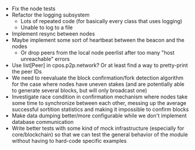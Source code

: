 - Fix the node tests
- Refactor the logging subsystem
    - Lots of repeated code (for basically every class that uses logging)
    - Unable to log to a file
- Implement resync between nodes
- Maybe implement some sort of heartbeat between the beacon and the nodes
    - Or drop peers from the local node peerlist after too many "host unreachable" errors
- Use list[Peer] in cpos.p2p.network? Or at least find a way to pretty-print the peer IDs
- We need to reevaluate the block confirmation/fork detection algorithm for the case where nodes have uneven stakes (and are potentially able to generate several blocks, but will only broadcast one)
- Investigate race condition in confirmation mechanism where nodes take some time to synchronize between each other,
  messing up the average successful sortition statistics and making it impossible to confirm blocks
- Make data dumping better/more configurable while we don't implement database communication
- Write better tests with some kind of mock infrastructure (especially for core/blockchain) so that we can test
  the general behavior of the module without having to hard-code specific examples
